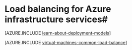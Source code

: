 <properties
	pageTitle="Load balancing for infrastructure services | Microsoft Azure"
	description="Describes the two types of load balancing supported by Azure: Load balancer for cloud services and Azure Traffic Manager for client traffic."
	services="virtual-machines-windows"
	documentationCenter=""
	authors="joaoma"
	manager="carmonm"
	editor=""/>

<tags
	ms.service="virtual-machines-windows"
	ms.date="02/02/2016"
	wacn.date=""/>

# Load balancing for Azure infrastructure services#

[AZURE.INCLUDE [learn-about-deployment-models](../includes/learn-about-deployment-models-both-include.md)]

[AZURE.INCLUDE [virtual-machines-common-load-balance](../includes/virtual-machines-common-load-balance.md)]
